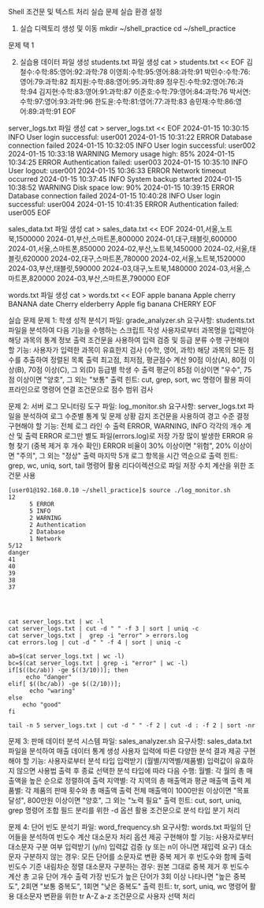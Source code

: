 Shell 조건문 및 텍스트 처리 실습 문제
실습 환경 설정
1. 실습 디렉토리 생성 및 이동
mkdir ~/shell_practice
cd ~/shell_practice

문제 택 1

2. 실습용 데이터 파일 생성
students.txt 파일 생성
cat > students.txt << EOF
김철수:수학:85:영어:92:과학:78
이영희:수학:95:영어:88:과학:91
박민수:수학:76:영어:79:과학:82
최지원:수학:88:영어:95:과학:89
정우진:수학:92:영어:76:과학:94
김지현:수학:83:영어:91:과학:87
이준호:수학:79:영어:84:과학:76
박서연:수학:97:영어:93:과학:96
한도윤:수학:81:영어:77:과학:83
송민재:수학:86:영어:89:과학:91
EOF

server_logs.txt 파일 생성
cat > server_logs.txt << EOF
2024-01-15 10:30:15 INFO User login successful: user001
2024-01-15 10:31:22 ERROR Database connection failed
2024-01-15 10:32:05 INFO User login successful: user002
2024-01-15 10:33:18 WARNING Memory usage high: 85%
2024-01-15 10:34:25 ERROR Authentication failed: user003
2024-01-15 10:35:10 INFO User logout: user001
2024-01-15 10:36:33 ERROR Network timeout occurred
2024-01-15 10:37:45 INFO System backup started
2024-01-15 10:38:52 WARNING Disk space low: 90%
2024-01-15 10:39:15 ERROR Database connection failed
2024-01-15 10:40:28 INFO User login successful: user004
2024-01-15 10:41:35 ERROR Authentication failed: user005
EOF

sales_data.txt 파일 생성
cat > sales_data.txt << EOF
2024-01,서울,노트북,1500000
2024-01,부산,스마트폰,800000
2024-01,대구,태블릿,600000
2024-01,서울,스마트폰,850000
2024-02,부산,노트북,1450000
2024-02,서울,태블릿,620000
2024-02,대구,스마트폰,780000
2024-02,서울,노트북,1520000
2024-03,부산,태블릿,590000
2024-03,대구,노트북,1480000
2024-03,서울,스마트폰,820000
2024-03,부산,스마트폰,790000
EOF

words.txt 파일 생성
cat > words.txt << EOF
apple
banana
Apple
cherry
BANANA
date
Cherry
elderberry
Apple
fig
banana
CHERRY
EOF


실습 문제
문제 1: 학생 성적 분석기 
파일: grade_analyzer.sh
요구사항:
students.txt 파일을 분석하여 다음 기능을 수행하는 스크립트 작성
사용자로부터 과목명을 입력받아 해당 과목의 통계 정보 출력
조건문을 사용하여
 입력 검증 및 등급 분류 수행
구현해야 할 기능:
사용자가 입력한 과목이 유효한지 검사 (수학, 영어, 과학)
해당 과목의 모든 점수를 추출하여 정렬된 목록 출력
최고점, 최저점, 평균점수 계산
90점 이상(A), 80점 이상(B), 70점 이상(C), 그 외(D) 등급별 학생 수 출력
평균이 85점 이상이면 "우수", 75점 이상이면 "양호", 그 외는 "보통" 출력
힌트:
cut, grep, sort, wc 명령어 활용
파이프라인으로 명령어 연결
조건문으로 점수 범위 검사

문제 2: 서버 로그 모니터링 도구
파일: log_monitor.sh
요구사항:
server_logs.txt 파일을 분석하여 로그 수준별 통계 및 문제 상황 감지
조건문을 사용하여 경고 수준 결정
구현해야 할 기능:
전체 로그 라인 수 출력
ERROR, WARNING, INFO 각각의 개수 계산 및 출력
ERROR 로그만 별도 파일(errors.log)로 저장
가장 많이 발생한 ERROR 유형 찾기 (중복 제거 후 개수 확인)
ERROR 비율이 30% 이상이면 "위험", 20% 이상이면 "주의", 그 외는 "정상" 출력
마지막 5개 로그 항목을 시간 역순으로 출력
힌트:
grep, wc, uniq, sort, tail 명령어 활용
리다이렉션으로 파일 저장
수치 계산을 위한 조건문 사용

```shell
[user01@192.168.0.10 ~/shell_practice]$ source ./log_monitor.sh 
12
      5 ERROR
      5 INFO
      2 WARNING
      2 Authentication
      2 Database
      1 Network
5/12
danger
41
40
39
38
37




cat server_logs.txt | wc -l
cat server_logs.txt | cut -d " " -f 3 | sort | uniq -c 
cat server_logs.txt |  grep -i "error" > errors.log
cat errors.log | cut -d " " -f 4 | sort | uniq -c  

ab=$(cat server_logs.txt | wc -l)
bc=$(cat server_logs.txt | grep -i "error" | wc -l)
if[$((bc/ab)) -ge $((3/10))]; then
     echo "danger"
elif[ $((bc/ab)) -ge $((2/10))];
      echo "waring"
else
    echo "good" 
fi

tail -n 5 server_logs.txt | cut -d " " -f 2 | cut -d : -f 2 | sort -nr  

```
문제 3: 판매 데이터 분석 시스템
파일: sales_analyzer.sh
요구사항:
sales_data.txt 파일을 분석하여 매출 데이터 통계 생성
사용자 입력에 따른 다양한 분석 결과 제공
구현해야 할 기능:
사용자로부터 분석 타입 입력받기 (월별/지역별/제품별)
입력값이 유효하지 않으면 사용법 출력 후 종료
선택한 분석 타입에 따라 다음 수행:
월별: 각 월의 총 매출액을 높은 순으로 정렬하여 출력
지역별: 각 지역의 총 매출액과 평균 매출액 출력
제품별: 각 제품의 판매 횟수와 총 매출액 출력
전체 매출액이 1000만원 이상이면 "목표 달성", 800만원 이상이면 "양호", 그 외는 "노력 필요" 출력
힌트:
cut, sort, uniq, grep 명령어 조합
필드 분리를 위한 -d 옵션 활용
조건문으로 분석 타입 분기 처리

문제 4: 단어 빈도 분석기
파일: word_frequency.sh
요구사항:
words.txt 파일의 단어들을 분석하여 빈도수 계산
대소문자 처리 옵션 제공
구현해야 할 기능:
사용자로부터 대소문자 구분 여부 입력받기 (y/n)
입력값 검증 (y 또는 n이 아니면 재입력 요구)
대소문자 구분하지 않는 경우:
모든 단어를 소문자로 변환
중복 제거 후 빈도수와 함께 출력
빈도수 기준 내림차순 정렬
대소문자 구분하는 경우:
원본 그대로 중복 제거 후 빈도수 계산
총 고유 단어 개수 출력
가장 빈도가 높은 단어가 3회 이상 나타나면 "높은 중복도", 2회면 "보통 중복도", 1회면 "낮은 중복도" 출력
힌트:
tr, sort, uniq, wc 명령어 활용
대소문자 변환을 위한 tr A-Z a-z
조건문으로 사용자 선택 처리

